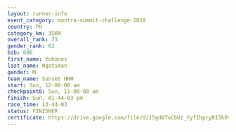 ```yaml
---
layout: runner-info 
event_category: mantra-summit-challenge-2019 
country: PH
category_km: 35KM 
overall_rank: 73
gender_rank: 62
bib: 606
first_name: Yohanes
last_name: Ngatiman
gender: M
team_name: Sunset HHH
start: Sun, 12-00-00 am
checkpoint8: Sun, 11-08-08 am
finish: Sun, 01-44-03 pm
race_time: 13-44-03
status: FINISHER
certificate: https://drive.google.com/file/d/15gdmTuCbUz_YyfIhpry815kXVhMyjiSq/view?usp=sharing
---
```

